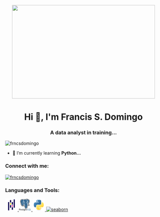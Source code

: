 <p align="center">
  <img width="460" height="300" src="https://media.istockphoto.com/id/694508010/photo/binary-matrix-computer-data-code-seamless-background-binary-code-for-programming.jpg?s=612x612&w=0&k=20&c=WwM7UphcChpXXTadOvf1XYOIrKLUNzhIko0FvRMdADo=">
</p>

<h1 align="center">Hi 👋, I'm Francis S. Domingo</h1>
<h3 align="center">A data analyst in training...</h3>

<p align="left"> <img src="https://komarev.com/ghpvc/?username=frncsdomingo&label=Profile%20views&color=0e75b6&style=flat" alt="frncsdomingo" /> </p>

- 🌱 I’m currently learning **Python...**

<h3 align="left">Connect with me:</h3>
<p align="left">
<a href="https://linkedin.com/in/frncsdomingo" target="blank"><img align="center" src="https://raw.githubusercontent.com/rahuldkjain/github-profile-readme-generator/master/src/images/icons/Social/linked-in-alt.svg" alt="frncsdomingo" height="30" width="40" /></a>
</p>

<h3 align="left">Languages and Tools:</h3>
<p align="left"> <a href="https://pandas.pydata.org/" target="_blank" rel="noreferrer"> <img src="https://raw.githubusercontent.com/devicons/devicon/2ae2a900d2f041da66e950e4d48052658d850630/icons/pandas/pandas-original.svg" alt="pandas" width="40" height="40"/> </a> <a href="https://www.postgresql.org" target="_blank" rel="noreferrer"> <img src="https://raw.githubusercontent.com/devicons/devicon/master/icons/postgresql/postgresql-original-wordmark.svg" alt="postgresql" width="40" height="40"/> </a> <a href="https://www.python.org" target="_blank" rel="noreferrer"> <img src="https://raw.githubusercontent.com/devicons/devicon/master/icons/python/python-original.svg" alt="python" width="40" height="40"/> </a> <a href="https://seaborn.pydata.org/" target="_blank" rel="noreferrer"> <img src="https://seaborn.pydata.org/_images/logo-mark-lightbg.svg" alt="seaborn" width="40" height="40"/> </a> </p>
